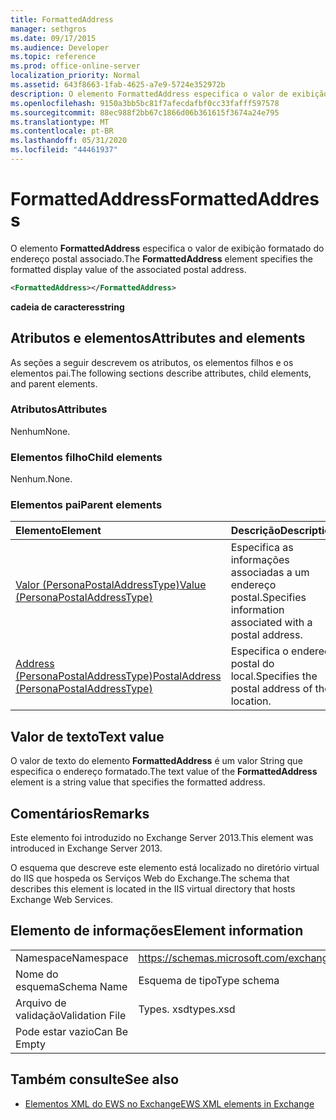 ```yaml
---
title: FormattedAddress
manager: sethgros
ms.date: 09/17/2015
ms.audience: Developer
ms.topic: reference
ms.prod: office-online-server
localization_priority: Normal
ms.assetid: 643f8663-1fab-4625-a7e9-5724e352972b
description: O elemento FormattedAddress especifica o valor de exibição formatado do endereço postal associado.
ms.openlocfilehash: 9150a3bb5bc81f7afecdafbf0cc33fafff597578
ms.sourcegitcommit: 88ec988f2bb67c1866d06b361615f3674a24e795
ms.translationtype: MT
ms.contentlocale: pt-BR
ms.lasthandoff: 05/31/2020
ms.locfileid: "44461937"
---
```

# <a name="formattedaddress"></a><span data-ttu-id="862f6-103">FormattedAddress</span><span class="sxs-lookup"><span data-stu-id="862f6-103">FormattedAddress</span></span>

<span data-ttu-id="862f6-104">O elemento **FormattedAddress** especifica o valor de exibição formatado do endereço postal associado.</span><span class="sxs-lookup"><span data-stu-id="862f6-104">The **FormattedAddress** element specifies the formatted display value of the associated postal address.</span></span> 
  
```XML
<FormattedAddress></FormattedAddress>
```

 <span data-ttu-id="862f6-105">**cadeia de caracteres**</span><span class="sxs-lookup"><span data-stu-id="862f6-105">**string**</span></span>
## <a name="attributes-and-elements"></a><span data-ttu-id="862f6-106">Atributos e elementos</span><span class="sxs-lookup"><span data-stu-id="862f6-106">Attributes and elements</span></span>

<span data-ttu-id="862f6-107">As seções a seguir descrevem os atributos, os elementos filhos e os elementos pai.</span><span class="sxs-lookup"><span data-stu-id="862f6-107">The following sections describe attributes, child elements, and parent elements.</span></span>
  
### <a name="attributes"></a><span data-ttu-id="862f6-108">Atributos</span><span class="sxs-lookup"><span data-stu-id="862f6-108">Attributes</span></span>

<span data-ttu-id="862f6-109">Nenhum</span><span class="sxs-lookup"><span data-stu-id="862f6-109">None.</span></span>
  
### <a name="child-elements"></a><span data-ttu-id="862f6-110">Elementos filho</span><span class="sxs-lookup"><span data-stu-id="862f6-110">Child elements</span></span>

<span data-ttu-id="862f6-111">Nenhum.</span><span class="sxs-lookup"><span data-stu-id="862f6-111">None.</span></span>
  
### <a name="parent-elements"></a><span data-ttu-id="862f6-112">Elementos pai</span><span class="sxs-lookup"><span data-stu-id="862f6-112">Parent elements</span></span>

|<span data-ttu-id="862f6-113">**Elemento**</span><span class="sxs-lookup"><span data-stu-id="862f6-113">**Element**</span></span>|<span data-ttu-id="862f6-114">**Descrição**</span><span class="sxs-lookup"><span data-stu-id="862f6-114">**Description**</span></span>|
|:-----|:-----|
|[<span data-ttu-id="862f6-115">Valor (PersonaPostalAddressType)</span><span class="sxs-lookup"><span data-stu-id="862f6-115">Value (PersonaPostalAddressType)</span></span>](value-personapostaladdresstype.md) <br/> |<span data-ttu-id="862f6-116">Especifica as informações associadas a um endereço postal.</span><span class="sxs-lookup"><span data-stu-id="862f6-116">Specifies information associated with a postal address.</span></span>  <br/> |
|[<span data-ttu-id="862f6-117">Address (PersonaPostalAddressType)</span><span class="sxs-lookup"><span data-stu-id="862f6-117">PostalAddress (PersonaPostalAddressType)</span></span>](postaladdress-personapostaladdresstype.md) <br/> |<span data-ttu-id="862f6-118">Especifica o endereço postal do local.</span><span class="sxs-lookup"><span data-stu-id="862f6-118">Specifies the postal address of the location.</span></span>  <br/> |
   
## <a name="text-value"></a><span data-ttu-id="862f6-119">Valor de texto</span><span class="sxs-lookup"><span data-stu-id="862f6-119">Text value</span></span>

<span data-ttu-id="862f6-120">O valor de texto do elemento **FormattedAddress** é um valor String que especifica o endereço formatado.</span><span class="sxs-lookup"><span data-stu-id="862f6-120">The text value of the **FormattedAddress** element is a string value that specifies the formatted address.</span></span> 
  
## <a name="remarks"></a><span data-ttu-id="862f6-121">Comentários</span><span class="sxs-lookup"><span data-stu-id="862f6-121">Remarks</span></span>

<span data-ttu-id="862f6-122">Este elemento foi introduzido no Exchange Server 2013.</span><span class="sxs-lookup"><span data-stu-id="862f6-122">This element was introduced in Exchange Server 2013.</span></span>
  
<span data-ttu-id="862f6-123">O esquema que descreve este elemento está localizado no diretório virtual do IIS que hospeda os Serviços Web do Exchange.</span><span class="sxs-lookup"><span data-stu-id="862f6-123">The schema that describes this element is located in the IIS virtual directory that hosts Exchange Web Services.</span></span>
  
## <a name="element-information"></a><span data-ttu-id="862f6-124">Elemento de informações</span><span class="sxs-lookup"><span data-stu-id="862f6-124">Element information</span></span>

|||
|:-----|:-----|
|<span data-ttu-id="862f6-125">Namespace</span><span class="sxs-lookup"><span data-stu-id="862f6-125">Namespace</span></span>  <br/> |https://schemas.microsoft.com/exchange/services/2006/types  <br/> |
|<span data-ttu-id="862f6-126">Nome do esquema</span><span class="sxs-lookup"><span data-stu-id="862f6-126">Schema Name</span></span>  <br/> |<span data-ttu-id="862f6-127">Esquema de tipo</span><span class="sxs-lookup"><span data-stu-id="862f6-127">Type schema</span></span>  <br/> |
|<span data-ttu-id="862f6-128">Arquivo de validação</span><span class="sxs-lookup"><span data-stu-id="862f6-128">Validation File</span></span>  <br/> |<span data-ttu-id="862f6-129">Types. xsd</span><span class="sxs-lookup"><span data-stu-id="862f6-129">types.xsd</span></span>  <br/> |
|<span data-ttu-id="862f6-130">Pode estar vazio</span><span class="sxs-lookup"><span data-stu-id="862f6-130">Can Be Empty</span></span>  <br/> ||
   
## <a name="see-also"></a><span data-ttu-id="862f6-131">Também consulte</span><span class="sxs-lookup"><span data-stu-id="862f6-131">See also</span></span>



- [<span data-ttu-id="862f6-132">Elementos XML do EWS no Exchange</span><span class="sxs-lookup"><span data-stu-id="862f6-132">EWS XML elements in Exchange</span></span>](ews-xml-elements-in-exchange.md)

